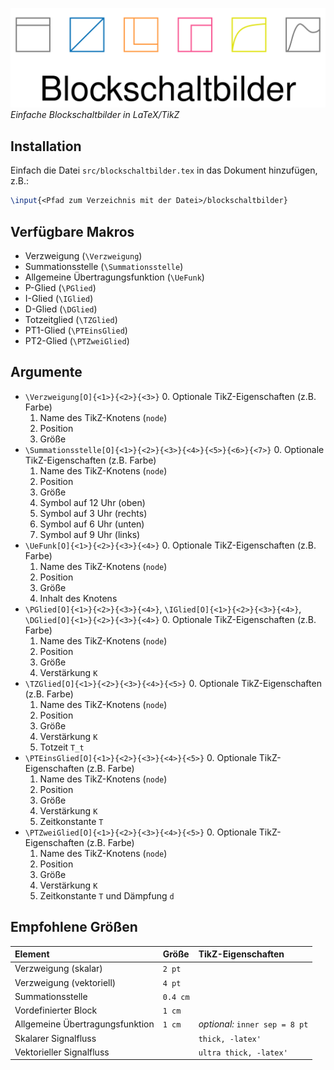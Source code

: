 ![logo](logo.png)
_Einfache Blockschaltbilder in LaTeX/TikZ_

## Installation
Einfach die Datei `src/blockschaltbilder.tex` in das Dokument hinzufügen, z.B.:

```tex
\input{<Pfad zum Verzeichnis mit der Datei>/blockschaltbilder}
```

## Verfügbare Makros
* Verzweigung (`\Verzweigung`)
* Summationsstelle (`\Summationsstelle`)
* Allgemeine Übertragungsfunktion (`\UeFunk`)
* P-Glied (`\PGlied`)
* I-Glied (`\IGlied`)
* D-Glied (`\DGlied`)
* Totzeitglied (`\TZGlied`)
* PT1-Glied (`\PTEinsGlied`)
* PT2-Glied (`\PTZweiGlied`)

## Argumente
* `\Verzweigung[O]{<1>}{<2>}{<3>}`
    0. Optionale TikZ-Eigenschaften (z.B. Farbe)
    1. Name des TikZ-Knotens (`node`)
    2. Position
    3. Größe
* `\Summationsstelle[O]{<1>}{<2>}{<3>}{<4>}{<5>}{<6>}{<7>}`
    0. Optionale TikZ-Eigenschaften (z.B. Farbe)
    1. Name des TikZ-Knotens (`node`)
    2. Position
    3. Größe
    4. Symbol auf 12 Uhr (oben)
    5. Symbol auf 3 Uhr (rechts)
    6. Symbol auf 6 Uhr (unten)
    7. Symbol auf 9 Uhr (links)
* `\UeFunk[O]{<1>}{<2>}{<3>}{<4>}`
    0. Optionale TikZ-Eigenschaften (z.B. Farbe)
    1. Name des TikZ-Knotens (`node`)
    2. Position
    3. Größe
    4. Inhalt des Knotens
* `\PGlied[O]{<1>}{<2>}{<3>}{<4>}`, `\IGlied[O]{<1>}{<2>}{<3>}{<4>}`, `\DGlied[O]{<1>}{<2>}{<3>}{<4>}`
    0. Optionale TikZ-Eigenschaften (z.B. Farbe)
    1. Name des TikZ-Knotens (`node`)
    2. Position
    3. Größe
    4. Verstärkung `K`
* `\TZGlied[O]{<1>}{<2>}{<3>}{<4>}{<5>}`
    0. Optionale TikZ-Eigenschaften (z.B. Farbe)
    1. Name des TikZ-Knotens (`node`)
    2. Position
    3. Größe
    4. Verstärkung `K`
    5. Totzeit `T_t`
* `\PTEinsGlied[O]{<1>}{<2>}{<3>}{<4>}{<5>}`
    0. Optionale TikZ-Eigenschaften (z.B. Farbe)
    1. Name des TikZ-Knotens (`node`)
    2. Position
    3. Größe
    4. Verstärkung `K`
    5. Zeitkonstante `T`
* `\PTZweiGlied[O]{<1>}{<2>}{<3>}{<4>}{<5>}`
    0. Optionale TikZ-Eigenschaften (z.B. Farbe)
    1. Name des TikZ-Knotens (`node`)
    2. Position
    3. Größe
    4. Verstärkung `K`
    5. Zeitkonstante `T` und Dämpfung `d`

## Empfohlene Größen
| Element                         | Größe    | TikZ-Eigenschaften             |
|:--------------------------------|:---------|:-------------------------------|
| Verzweigung (skalar)            | `2 pt`   |                                |
| Verzweigung (vektoriell)        | `4 pt`   |                                |
| Summationsstelle                | `0.4 cm` |                                |
| Vordefinierter Block            | `1 cm`   |                                |
| Allgemeine Übertragungsfunktion | `1 cm`   | _optional:_ `inner sep = 8 pt` |
| Skalarer Signalfluss            |          | `thick, -latex'`               |
| Vektorieller Signalfluss        |          | `ultra thick, -latex'`         |

